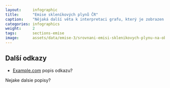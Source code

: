 ```yaml
---
layout:     infographic
title:      "Emise skleníkových plynů ČR"
caption:    "Nějaká další věta k interpretaci grafu, který je zobrazen výše."
categories: infographics
weight:     2
tags:       sections-emise
image:      assets/data/emise-3/srovnani-emisi-sklenikovych-plynu-na-obyvatele
---
```


## Další odkazy

* [Example.com](https://example.com) popis odkazu?

Nejake dalsie popisy?
